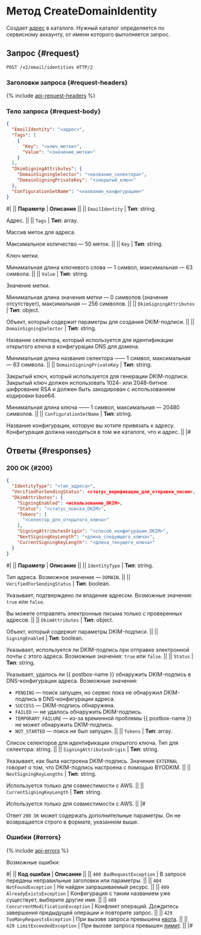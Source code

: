 # Метод CreateDomainIdentity

Создает [адрес](../../concepts/glossary.md#adress) в каталоге. Нужный каталог определяется по сервисному аккаунту, от имени которого выполняется запрос.

## Запрос {#request}

```http
POST /v2/email/identities HTTP/2
```

### Заголовки запроса {#request-headers}

{% include [api-request-headers](../../../_includes/postbox/api-request-headers.md) %}

### Тело запроса {#request-body}

```json
{
  "EmailIdentity": "<адрес>",
  "Tags": [
    {
      "Key": "<ключ_метки>",
      "Value": "<значение_метки>"
    }
  ],
  "DkimSigningAttributes": {
    "DomainSigningSelector": "<название_селектора>",
    "DomainSigningPrivateKey": "<закрытый_ключ>"
  },
  "ConfigurationSetName": "<название_конфигурации>"
}
```

#|
|| **Параметр** | **Описание** ||
|| `EmailIdentity` | **Тип**: string.

Адрес. ||
|| `Tags` | **Тип**: array.

Массив меток для адреса.

Максимальное количество — 50 меток. ||
|| `Key` | **Тип**: string.

Ключ метки.

Минимальная длина ключевого слова — 1 символ, максимальная — 63 символа. ||
|| `Value` | **Тип**: string.

Значение метки.

Минимальная длина значения метки — 0 символов (значение отсутствует), максимальная — 256 символов. ||
|| `DkimSigningAttributes` | **Тип**: object.

Объект, который содержит параметры для создания DKIM-подписи. ||
|| `DomainSigningSelector` | **Тип**: string.

Название селектора, который используется для идентификации открытого ключа в конфигурации DNS для домена.

Минимальная длина названия селектора —— 1 символ, максимальная — 63 символа. ||
|| `DomainSigningPrivateKey` | **Тип**: string.

Закрытый ключ, который используется для генерации DKIM-подписи. Закрытый ключ должен использовать 1024- или 2048-битное шифрование RSA и должен быть закодирован с использованием кодировки base64.

Минимальная длина ключа —— 1 символ, максимальная — 20480 символов. ||
|| `ConfigurationSetName` | **Тип**: string.

Название конфигурации, которую вы хотите привязать к адресу. Конфигурация должна находиться в том же каталоге, что и адрес. ||
|#

## Ответы {#responses}

### 200 OK {#200}

```json
{
  "IdentityType": "<тип_адреса>",
  "VerifiedForSendingStatus": <статус_верификации_для_отправки_писем>,
  "DkimAttributes": {
    "SigningEnabled": <использование_DKIM>,
    "Status": "<статус_поиска_DKIM>",
    "Tokens": [
      "<селектор_для_открытого_ключа>"
    ],
    "SigningAttributesOrigin": "<способ_конфигурации_DKIM>",
    "NextSigningKeyLength": "<длина_следующего_ключа>",
    "CurrentSigningKeyLength": "<длина_текущего_ключа>"
  }
}
```

#|
|| **Параметр** | **Описание** ||
|| `IdentityType` | **Тип**: string.

Тип адреса. Возможное значение — `DOMAIN`. ||
|| `VerifiedForSendingStatus` | **Тип**: boolean.

Указывает, подтверждено ли владение адресом. Возможные значения: `true` или `false`.

Вы можете отправлять электронные письма только с проверенных адресов. ||
|| `DkimAttributes` | **Тип**: object.

Объект, который содержит параметры DKIM-подписи. ||
|| `SigningEnabled` | **Тип**: boolean.

Указывает, используется ли DKIM-подпись при отправке электронной почты с этого адреса. Возможные значения: `true` или `false`. ||
|| `Status` | **Тип**: string.

Указывает, удалось ли {{ postbox-name }} обнаружить DKIM-подпись в DNS-конфигурации адреса. Возможные значения:

  * `PENDING` — поиск запущен, но сервис пока не обнаружил DKIM-подпись в DNS-конфигурации адреса.
  * `SUCCESS` — DKIM-подпись обнаружена.
  * `FAILED` — не удалось обнаружить DKIM-подпись.
  * `TEMPORARY_FAILURE` — из-за временной проблемы {{ postbox-name }} не может обнаружить DKIM-подпись.
  * `NOT_STARTED` — поиск не был запущен. ||
|| `Tokens` | **Тип**: array.

Список селекторов для идентификации открытого ключа. Тип для селектора: string. ||
|| `SigningAttributesOrigin` | **Тип**: string.

Указывает, как была настроена DKIM-подпись. Значение `EXTERNAL` говорит о том, что  DKIM-подпись настроена с помощью BYODKIM. ||
|| `NextSigningKeyLengths` | **Тип**: string.

Используется только для совместимости с AWS. ||
|| `CurrentSigningKeyLength` | **Тип**: string.

Используется только для совместимости с AWS. ||
|#

Ответ `200 OK` может содержать дополнительные параметры. Он не возвращается строго в формате, указанном выше.

### Ошибки {#errors}

{% include [api-errors](../../../_includes/postbox/api-errors.md) %}

Возможные ошибки:

#|
|| **Код ошибки** | **Описание** ||
|| `400 BadRequestException` | В запросе переданы неправильные заголовки или параметры. ||
|| `404 NotFoundException` | Не найден запрашиваемый ресурс. ||
|| `409 AlreadyExistsException` | Конфигурация с таким названием уже существует, выберите другие имя. ||
|| `409 ConcurrentModificationException` | Конфликт операций. Дождитесь завершения предыдущей операции и повторите запрос. ||
|| `429 TooManyRequestsException` | При вызове запроса превышена [квота](../../concepts/limits.md#postbox-quotas). ||
|| `429 LimitExceededException` | При вызове запроса превышен [лимит](../../concepts/limits.md). ||
|#

